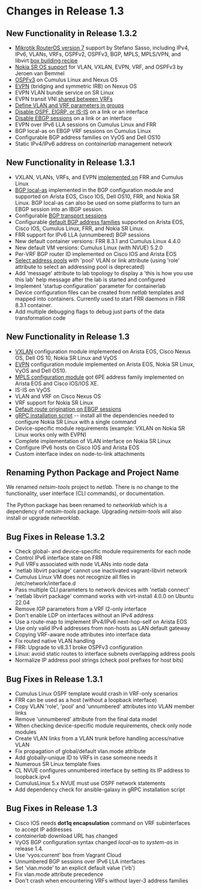 # Changes in Release 1.3

## New Functionality in Release 1.3.2

* [Mikrotik RouterOS version 7](../platforms.md) support by Stefano Sasso, including IPv4, IPv6, VLANs, VRFs, OSPFv2, OSPFv3, BGP, MPLS, MPLS/VPN, and libvirt [box building recipe](../labs/routeros7.md)
* [Nokia SR OS support](../platforms.md#supported-configuration-modules) for VLAN, VXLAN, EVPN, VRF, and OSPFv3 by Jeroen van Bemmel
* [OSPFv3](../module/ospf.md) on Cumulus Linux and Nexus OS
* [EVPN](../module/evpn.md) (bridging and symmetric IRB) on Nexus OS
* EVPN VLAN bundle service on SR Linux
* EVPN transit VNI [shared between VRFs](../module/evpn.md#integrated-routing-and-bridging)
* [Define VLAN and VRF parameters in groups](../groups.md#using-group-node-data-with-vrfs-and-vlans)
* [Disable OSPF, EIGRP, or IS-IS](routing_disable) on a link or an interface 
* [Disable EBGP sessions](routing_disable) on a link or an interface
* EVPN over IPv6 LLA sessions on Cumulus Linux and FRR
* BGP local-as on EBGP VRF sessions on Cumulus Linux
* Configurable BGP address families on VyOS and Dell OS10
* Static IPv4/IPv6 address on *containerlab* management network

## New Functionality in Release 1.3.1

* VXLAN, VLANs, VRFs, and EVPN [implemented on](platform-dataplane-support) FRR and Cumulus Linux
* [BGP local-as](../module/bgp.md#node-configuration-parameters) implemented in the BGP configuration module and supported on Arista EOS, Cisco IOS, Dell OS10, FRR, and Nokia SR Linux. BGP local-as can also be used on some platforms to turn an EBGP session into an IBGP session.
* Configurable [BGP transport sessions](../module/bgp.md#node-configuration-parameters)
* Configurable [default BGP address families](../module/bgp.md#node-configuration-parameters) supported on Arista EOS, Cisco IOS, Cumulus Linux, FRR, and Nokia SR Linux.
* FRR support for IPv6 LLA (unnumbered) BGP sessions
* New default container versions: FRR 8.3.1 and Cumulus Linux 4.4.0
* New default VM versions: Cumulus Linux (with NVUE) 5.2.0
* Per-VRF BGP router ID implemented on Cisco IOS and Arista EOS
* [Select address pools](../links.md#selecting-custom-address-pools) with 'pool' VLAN or link attribute (using 'role' attribute to select an addressing pool is deprecated)
* Add 'message' attribute to lab topology to display a 'this is how you use this lab' help message after the lab is started and configured
* Implement 'startup configuration' parameter for containerlab
* Device configuration files can be created from *netlab* templates and mapped into containers. Currently used to start FRR daemons in FRR 8.3.1 container.
* Add multiple debugging flags to debug just parts of the data transformation code

## New Functionality in Release 1.3

* [VXLAN](../module/vxlan.md) configuration module implemented on Arista EOS, Cisco Nexus OS, Dell OS 10, Nokia SR Linux and VyOS
* [EVPN](../module/evpn.md) configuration module implemented on Arista EOS, Nokia SR Linux, VyOS and Dell OS10.
* [MPLS configuration module](../module/mpls.md) got 6PE address family implemented on Arista EOS and Cisco IOS/IOS XE.
* IS-IS on VyOS
* VLAN and VRF on Cisco Nexus OS
* VRF support for Nokia SR Linux
* [Default route origination on EBGP sessions](../plugins/ebgp.utils.md)
* [gRPC installation script](../netlab/install.md) -- install all the dependencies needed to configure Nokia SR Linux with a single command
* Device-specific module requirements (example: VXLAN on Nokia SR Linux works only with EVPN)
* Complete implementation of VLAN interface on Nokia SR Linux
* Configure IPv6 hosts on Cisco IOS and Arista EOS
* Custom interface index on node-to-link attachments

## Renaming Python Package and Project Name

We renamed *netsim-tools* project to *netlab*. There is no change to the functionality, user interface (CLI commands), or documentation.

The Python package has been renamed to *networklab* which is a dependency of *netsim-tools* package. Upgrading *netsim-tools* will also install or upgrade *networklab*.

## Bug Fixes in Release 1.3.2

* Check global- and device-specific module requirements for each node
* Control IPv6 interface state on FRR
* Pull VRFs associated with node VLANs into node data
* 'netlab libvirt package' cannot use inactivated vagrant-libvirt network
* Cumulus Linux VM does not recognize all files in /etc/network/interface.d
* Pass multiple CLI parameters to network devices with 'netlab connect'
* 'netlab libvirt package' command works  with virt-install 4.0.0 on Ubuntu 22.04
* Remove IGP parameters from a VRF l2-only interface
* Don't enable LDP on interfaces without an IPv4 address
* Use a route-map to implement IPv4/IPv6 next-hop-self on Arista EOS
* Use only valid IPv4 addresses from non-hosts as LAN default gateway
* Copying VRF-aware node attributes into interface data
* Fix routed native VLAN handling
* FRR: Upgrade to v8.3.1 broke OSPFv3 configuration
* Linux: avoid static routes to interface subnets overlapping address pools
* Normalize IP address pool strings (check pool prefixes for host bits)

## Bug Fixes in Release 1.3.1

* Cumulus Linux OSPF template would crash in VRF-only scenarios
* FRR can be used as a host (without a loopback interface)
* Copy VLAN 'role', 'pool' and 'unnumbered' attributes into VLAN member links
* Remove 'unnumbered' attribute from the final data model
* When checking device-specific module requirements, check only node modules
* Create VLAN links from a VLAN trunk before handling access/native VLAN
* Fix propagation of global/default vlan.mode attribute
* Add globally-unique ID to VRFs in case someone needs it
* Numerous SR Linux template fixes
* CL NVUE configures unnumbered interface by setting its IP address to loopback.ipv4
* CumulusLinux 5.x NVUE must use OSPF network statements
* Add dependency check for ansible-galaxy in gRPC installation script

## Bug Fixes in Release 1.3

* Cisco IOS needs **dot1q encapsulation** command on VRF subinterfaces to accept IP addresses
* *containerlab* download URL has changed
* VyOS BGP configuration syntax changed _local-as_ to _system-as_ in release 1.4.
* Use 'vyos:current' box from Vagrant Cloud
* Unnumbered BGP sessions over IPv6 LLA interfaces
* Set 'vlan.mode' to an explicit default value ('irb')
* Fix vlan.mode attribute precedence
* Don't crash when encountering VRFs without layer-3 address families
